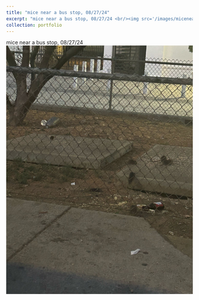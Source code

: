 ```yaml
---
title: "mice near a bus stop, 08/27/24"
excerpt: "mice near a bus stop, 08/27/24 <br/><img src='/images/micenearbus.jpeg'>"
collection: portfolio
---
```


mice near a bus stop, 08/27/24 <br/><img src='/images/micenearbus.jpeg'>
